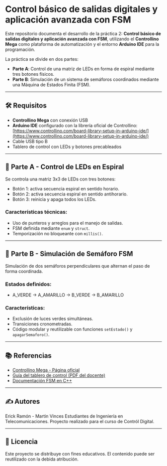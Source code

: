# Control básico de salidas digitales y aplicación avanzada con FSM

Este repositorio documenta el desarrollo de la práctica 2: **Control básico de salidas digitales y aplicación avanzada con FSM**, utilizando el **Controllino Mega** como plataforma de automatización y el entorno **Arduino IDE** para la programación.

La práctica se divide en dos partes:

- **Parte A**: Control de una matriz de LEDs en forma de espiral mediante tres botones físicos.
- **Parte B**: Simulación de un sistema de semáforos coordinados mediante una Máquina de Estados Finita (FSM).

---

## 🛠️ Requisitos

- **Controllino Mega** con conexión USB
- **Arduino IDE** configurado con la librería oficial de Controllino:
  [https://www.controllino.com/board-library-setup-in-arduino-ide/](https://www.controllino.com/board-library-setup-in-arduino-ide/)
- Cable USB tipo B
- Tablero de control con LEDs y botones precableados

---

## 🚦 Parte A - Control de LEDs en Espiral

Se controla una matriz 3x3 de LEDs con tres botones:

- Botón 1: activa secuencia espiral en sentido horario.
- Botón 2: activa secuencia espiral en sentido antihorario.
- Botón 3: reinicia y apaga todos los LEDs.

### Características técnicas:
- Uso de punteros y arreglos para el manejo de salidas.
- FSM definida mediante `enum` y `struct`.
- Temporización no bloqueante con `millis()`.

---

## 🚥 Parte B - Simulación de Semáforo FSM

Simulación de dos semáforos perpendiculares que alternan el paso de forma coordinada.

### Estados definidos:
- A\_VERDE → A\_AMARILLO → B\_VERDE → B\_AMARILLO

### Características:
- Exclusión de luces verdes simultáneas.
- Transiciones cronometradas.
- Código modular y reutilizable con funciones `setEstado()` y `apagarSemaforo()`.

---

## 📚 Referencias

- [Controllino Mega - Página oficial](https://www.controllino.com/)
- [Guía del tablero de control (PDF del docente)](https://drive.google.com/...)
- [Documentación FSM en C++](https://en.cppreference.com/w/cpp/language/enum)

---

## ✍️ Autores

Erick Ramón - Martin Vinces
Estudiantes de Ingeniería en Telecomunicaciones.
Proyecto realizado para el curso de Contról Digital.

---

## 📄 Licencia

Este proyecto se distribuye con fines educativos. El contenido puede ser reutilizado con la debida atribución.
